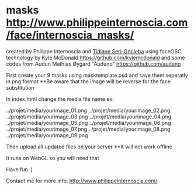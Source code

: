 masks
http://www.philippeinternoscia.com/face/internoscia_masks/
=====
created by Philippe Internoscia and <a href="https://github.com/tidileboss" target="_blank">Tidiane Seri-Gnoleba</a>
using faceOSC technology by Kyle McDonald https://github.com/kylemcdonald
and some codes from Audun Mathias Øygard "Auduno" https://github.com/auduno



First create your 9 masks using masktemplate.psd and save them seperatly in png format
**Be aware that the image will be reverse for the face substitution

In index.html change the media file name
ex:



../projet/media/yourimage_01.png
../projet/media/yourimage_02.png
../projet/media/yourimage_03.png
../projet/media/yourimage_04.png
../projet/media/yourimage_05.png
../projet/media/yourimage_06.png
../projet/media/yourimage_07.png
../projet/media/yourimage_08.png
../projet/media/yourimage_09.png
		


Then upload all updated files on your server 
**It will not work offline

It runs on WebGL so you will need that

Have fun :)


Contact me for more info: http://www.philippeinternoscia.com/

